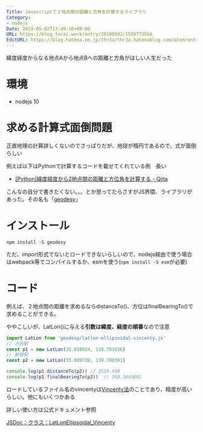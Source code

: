 ```yaml
---
Title: Javascriptで２地点間の距離と方角を計算するライブラリ
Category:
- nodejs
Date: 2019-05-02T13:49:16+09:00
URL: https://blog.turai.work/entry/20190502/1556772556
EditURL: https://blog.hatena.ne.jp/thr3a/thr3a.hatenablog.com/atom/entry/17680117127102919232
---
```


緯度経度からなる地点Aから地点Bへの距離と方角がほしい人生だった

# 環境

- nodejs 10

# 求める計算式面倒問題

正直地理の計算詳しくないのでさっぱりだが、地球が楕円であるので、式が面倒らしい

例えば以下はPythonで計算するコードを載せてくれている例　長い

- [[Python]緯度経度から2地点間の距離と方位角を計算する - Qiita](https://qiita.com/r-fuji/items/99ca549b963cedc106ab)

こんなの自分で書きたくない。。。とか思ってたらさすがJS界隈、ライブラリがあった。その名も「[geodesy](https://www.npmjs.com/package/geodesy)」

# インストール

```
npm install -S geodesy
```

ただ、import形式でないとロードできないらしいので、nodejs経由で使う場合はwebpack等でコンパイルするか、esmを使う(`npm install -S esm`が必要)

# コード

例えば、２地点間の距離を求めるならdistanceTo()、方位はfinalBearingTo()で求めることができる。

ややこしいが、LatLon()に与える**引数は緯度、経度の順番**なので注意

```javascript
import LatLon from 'geodesy/latlon-ellipsoidal-vincenty.js'
// 渋谷駅
const p1 = new LatLon(35.658034, 139.701636)
// 新宿駅
const p2 = new LatLon(35.689738, 139.700391)

console.log(p1.distanceTo(p2)) // 3519.458
console.log(p1.finalBearingTo(p2))  // 358.1643691
```

ロードしているファイル名のvincentyは[Vincenty法](https://ja.wikipedia.org/wiki/Vincenty%E6%B3%95)のことであり、精度が高いらしい。他にもいくつかある

詳しい使い方は公式ドキュメント参照

[JSDoc：クラス：LatLonEllipsoidal_Vincenty](https://www.movable-type.co.uk/scripts/geodesy/docs/module-latlon-ellipsoidal-vincenty-LatLonEllipsoidal_Vincenty.html#initialBearingTo)

